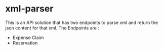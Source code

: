 # xml-parser

This is an API solution that has two endpoints to parse xml and return the json content for that xml. The Endpoints are :
 * Expense Claim
 * Reservation
 
